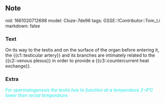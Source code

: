 ## Note
nid: 1661020712698
model: Cloze-7de96
tags: GSSE::!Contributor::Tom_Li
markdown: false

### Text
<div>
  On its way to the testis and on the surface of the organ before
  entering it, the {{c1::testicular artery}} and its branches are
  intimately related to the {{c2::venous plexus}} in order to
  provide a {{c3::countercurrent heat exchange}}.
</div>

### Extra
<i><font color="#1DE7E5">For spermatogenesis the testis has to
function at a temperature 2-4°C lower then rectal
temperature.</font></i>
